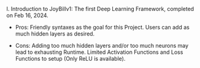 I. Introduction to JoyBillv1: The first Deep Learning Framework, completed on Feb 16, 2024.
+ Pros:
   Friendly syntaxes as the goal for this Project.
   Users can add as much hidden layers as desired.
- Cons:
   Adding too much hidden layers and/or too much neurons may lead to exhausting Runtime.
   Limited Activation Functions and Loss Functions to setup (Only ReLU is available).



